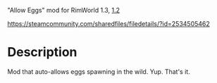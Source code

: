 "Allow Eggs" mod for RimWorld 1.3, [1.2](https://github.com/andrew-raphael-lukasik/rimworld-mod_allow-eggs/tree/1.2)

https://steamcommunity.com/sharedfiles/filedetails/?id=2534505462

# Description
Mod that auto-allows eggs spawning in the wild. Yup. That's it.
